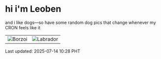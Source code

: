 # hi i'm Leoben

and i like dogs—so have some random dog pics that change whenever my CRON feels like it

|  |  |
|--------|----------|
| ![Borzoi](https://random-dog-vercel.vercel.app/api/random-borzoi?v=1752460109) | ![Labrador](https://random-dog-vercel.vercel.app/api/random-labrador?v=1752460109) |

Last updated: 2025-07-14 10:28 PHT

